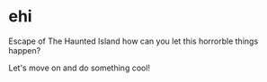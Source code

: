 ehi
===

Escape of The Haunted Island
how can you let this horrorble things happen?

Let's move on and do something cool!
